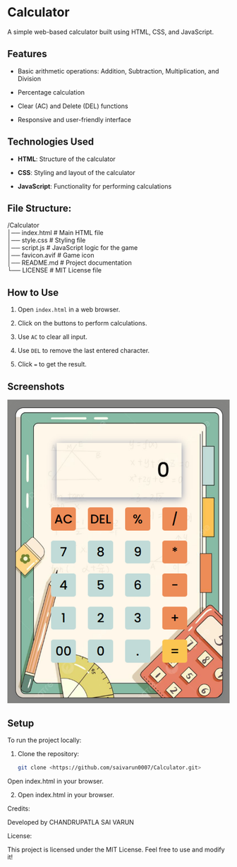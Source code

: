 # Calculator

A simple web-based calculator built using HTML, CSS, and JavaScript.

## Features

- Basic arithmetic operations: Addition, Subtraction, Multiplication, and Division

- Percentage calculation

- Clear (AC) and Delete (DEL) functions

- Responsive and user-friendly interface

## Technologies Used

- **HTML**: Structure of the calculator

- **CSS**: Styling and layout of the calculator

- **JavaScript**: Functionality for performing calculations


## File Structure:

/Calculator<br>
│── index.html        # Main HTML file<br>
│── style.css         # Styling file<br>
│── script.js         # JavaScript logic for the game<br>
│── favicon.avif      # Game icon<br>
│── README.md         # Project documentation<br>
└── LICENSE           # MIT License file<br>


## How to Use

1. Open `index.html` in a web browser.

2. Click on the buttons to perform calculations.

3. Use `AC` to clear all input.

4. Use `DEL` to remove the last entered character.

5. Click `=` to get the result.

## Screenshots

![Calculator UI](./img/calculator.png) 

## Setup

To run the project locally:

1. Clone the repository:
   ```bash
   git clone <https://github.com/saivarun0007/Calculator.git>
Open index.html in your browser.

2. Open index.html in your browser.


Credits:

Developed by CHANDRUPATLA SAI VARUN

License:

This project is licensed under the MIT License. Feel free to use and modify it!